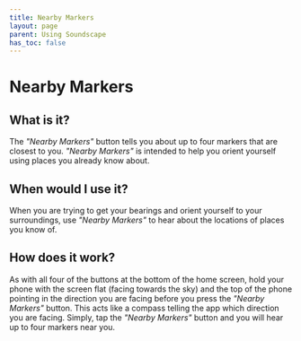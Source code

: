 ```yaml
---
title: Nearby Markers
layout: page
parent: Using Soundscape
has_toc: false
---
```


# Nearby Markers

## What is it?

The *"Nearby Markers"* button tells you about up to four markers that are closest to you. *"Nearby Markers"* is intended to help you orient yourself using places you already know about.

## When would I use it?

When you are trying to get your bearings and orient yourself to your surroundings, use *"Nearby Markers"* to hear about the locations of places you know of.

## How does it work?

As with all four of the buttons at the bottom of the home screen, hold your phone with the screen flat (facing towards the sky) and the top of the phone pointing in the direction you are facing before you press the *"Nearby Markers"* button. This acts like a compass telling the app which direction you are facing. Simply, tap the *"Nearby Markers"* button and you will hear up to four markers near you.

